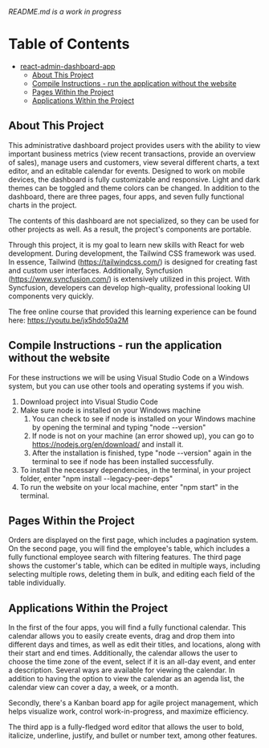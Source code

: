 *README.md is a work in progress*

# Table of Contents
- [react-admin-dashboard-app](#react-admin-dashboard-app)
  * [About This Project](#about-this-project)
  * [Compile Instructions - run the application without the website](#compile-instructions---run-the-application-without-the-website)
  * [Pages Within the Project](#pages-within-the-project)
  * [Applications Within the Project](#applications-within-the-project)

## About This Project
This administrative dashboard project provides users with the ability to view important business metrics (view recent transactions, provide an overview of sales), manage users and customers, view several different charts, a text editor, and an editable calendar for events. Designed to work on mobile devices, the dashboard is fully customizable and responsive. Light and dark themes can be toggled and theme colors can be changed. In addition to the dashboard, there are three pages, four apps, and seven fully functional charts in the project.

The contents of this dashboard are not specialized, so they can be used for other projects as well. As a result, the project's components are portable.

Through this project, it is my goal to learn new skills with React for web development. During development, the Tailwind CSS framework was used. In essence, Tailwind (https://tailwindcss.com/) is designed for creating fast and custom user interfaces. Additionally, Syncfusion (https://www.syncfusion.com/) is extensively utilized in this project. With Syncfusion, developers can develop high-quality, professional looking UI components very quickly.

The free online course that provided this learning experience can be found here: https://youtu.be/jx5hdo50a2M

## Compile Instructions - run the application without the website
For these instructions we will be using Visual Studio Code on a Windows system, but you can use other tools and operating systems if you wish.
1. Download project into Visual Studio Code
2. Make sure node is installed on your Windows machine
   1. You can check to see if node is installed on your Windows machine by opening the terminal and typing "node --version"
   2. If node is not on your machine (an error showed up), you can go to https://nodejs.org/en/download/ and install it.
   3. After the installation is finished, type "node --version" again in the terminal to see if node has been installed successfully.
3. To install the necessary dependencies, in the terminal, in your project folder, enter "npm install 
--legacy-peer-deps"
4. To run the website on your local machine, enter "npm start" in the terminal.

## Pages Within the Project

Orders are displayed on the first page, which includes a pagination system. On the second page, you will find the employee's table, which includes a fully functional employee search with filtering features. The third page shows the customer's table, which can be edited in multiple ways, including selecting multiple rows, deleting them in bulk, and editing each field of the table individually.

## Applications Within the Project

In the first of the four apps, you will find a fully functional calendar. This calendar allows you to easily create events, drag and drop them into different days and times, as well as edit their titles, and locations, along with their start and end times. Additionally, the calendar allows the user to choose the time zone of the event, select if it is an all-day event, and enter a description. Several ways are available for viewing the calendar. In addition to having the option to view the calendar as an agenda list, the calendar view can cover a day, a week, or a month.

Secondly, there's a Kanban board app for agile project management, which helps visualize work, control work-in-progress, and maximize efficiency.

The third app is a fully-fledged word editor that allows the user to bold, italicize, underline, justify, and bullet or number text, among other features.
